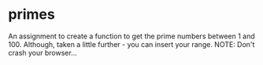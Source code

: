 # primes
An assignment to create a function to get the prime numbers between 1 and 100. Although, taken a little further - you can insert your range. NOTE: Don't crash your browser...
